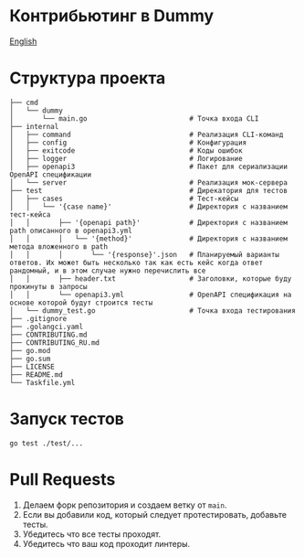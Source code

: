 # Контрибьютинг в Dummy
[English](CONTRIBUTING.md)
# Структура проекта
```
├── cmd
│   └── dummy
│       └── main.go                         # Точка входа CLI
├── internal
│   ├── command                             # Реализация CLI-команд
│   ├── config                              # Конфигурация
│   ├── exitcode                            # Коды ошибок
│   ├── logger                              # Логирование
│   ├── openapi3                            # Пакет для сериализации OpenAPI спецификации
│   └── server                              # Реализация мок-сервера
├── test                                    # Дирекатория для тестов
│   ├── cases                               # Тест-кейсы
│   │   └── '{case name}'                   # Директория с названием тест-кейса
│   │       ├── '{openapi path}'            # Директория с названием path описанного в openapi3.yml
│   │       │   └── '{method}'              # Директория с названием метода вложенного в path
│   │       │       └── '{response}'.json   # Планируемый варианты ответов. Их может быть несколько так как есть кейс когда ответ рандомный, и в этом случае нужно перечислить все
│   │       ├── header.txt                  # Заголовки, которые буду прокинуты в запросы
│   │       └── openapi3.yml                # OpenAPI спецификация на основе которой будут строится тесты
│   └── dummy_test.go                       # Точка входа тестирования
├── .gitignore
├── .golangci.yaml
├── CONTRIBUTING.md
├── CONTRIBUTING_RU.md
├── go.mod
├── go.sum
├── LICENSE
├── README.md
└── Taskfile.yml
```
# Запуск тестов

```
go test ./test/...
```

# Pull Requests
1. Делаем форк репозитория и создаем ветку от `main`.
2. Если вы добавили код, который следует протестировать, добавьте тесты.
3. Убедитесь что все тесты проходят.
4. Убедитесь что ваш код проходит линтеры.
